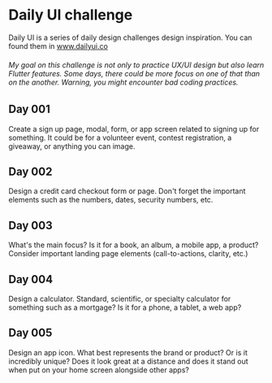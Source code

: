 # Daily UI challenge

Daily UI is a series of daily design challenges design inspiration. You can found them in www.dailyui.co

###### My goal on this challenge is not only to practice UX/UI design but also learn Flutter features. Some days, there could be more focus on one of that than on the another. Warning, you might encounter bad coding practices.

## Day 001
Create a sign up page, modal, form, or app screen related to signing up for something. It could be for a volunteer event, contest registration, a giveaway, or anything you can image.

## Day 002
Design a credit card checkout form or page. Don't forget the important elements such as the numbers, dates, security numbers, etc.

## Day 003
What's the main focus? Is it for a book, an album, a mobile app, a product? Consider important landing page elements (call-to-actions, clarity, etc.)

## Day 004
Design a calculator. Standard, scientific, or specialty calculator for something such as a mortgage? Is it for a phone, a tablet, a web app?

## Day 005
Design an app icon. What best represents the brand or product? Or is it incredibly unique? Does it look great at a distance and does it stand out when put on your home screen alongside other apps?